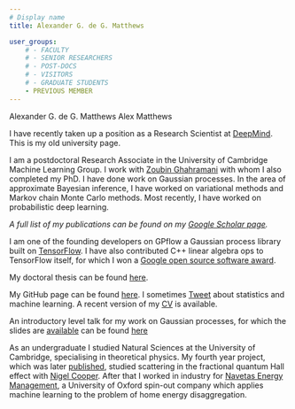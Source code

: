 ```yaml
---
# Display name
title: Alexander G. de G. Matthews

user_groups:
    # - FACULTY
    # - SENIOR RESEARCHERS
    # - POST-DOCS
    # - VISITORS
    # - GRADUATE STUDENTS
    - PREVIOUS MEMBER
---
```



Alexander G. de G. Matthews
Alex Matthews

I have recently taken up a position as a Research Scientist at [DeepMind](https://deepmind.com/). This is my old university page.


I am a postdoctoral Research Associate in the University of Cambridge Machine Learning Group. I work with [Zoubin Ghahramani](http://mlg.eng.cam.ac.uk/zoubin/) with whom I also completed my PhD. I have done work on Gaussian processes. In the area of approximate Bayesian inference, I have worked on variational methods and Markov chain Monte Carlo methods. Most recently, I have worked on probabilistic deep learning.

_A full list of my publications can be found on my [Google Scholar page](https://scholar.google.com/citations?user=3OFgQKcAAAAJ&hl=enhttp://)._

I am one of the founding developers on GPflow a Gaussian process library built on [TensorFlow](https://www.tensorflow.org/). I have also contributed C++ linear algebra ops to TensorFlow itself, for which I won a [Google open source software award](http://mlg.eng.cam.ac.uk/?p=1949).

My doctoral thesis can be found [here](https://doi.org/10.17863/CAM.25348).

My GitHub page can be found [here](https://github.com/alexggmatthews). I sometimes [Tweet](https://twitter.com/alexggmatthews) about statistics and machine learning. A recent version of my [CV](http://mlg.eng.cam.ac.uk/matthews/AMatthewsCV.pdf) is available.

An introductory level talk for my work on Gaussian processes, for which the slides are [available](http://mlg.eng.cam.ac.uk/matthews/microsoftTalk.pdf) can be found [here](http://youtu.be/mfAHrC2xt8A)

As an undergraduate I studied Natural Sciences at the University of Cambridge, specialising in theoretical physics. My fourth year project, which was later [published](http://prb.aps.org/abstract/PRB/v80/i16/e165309), studied scattering in the fractional quantum Hall effect with [Nigel Cooper](http://www.tcm.phy.cam.ac.uk/~nrc25/). After that I worked in industry for [Navetas Energy Management](http://www.navetas.com/), a University of Oxford spin-out company which applies machine learning to the problem of home energy disaggregation.